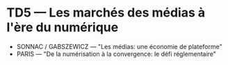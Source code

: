 # TD5 — Les marchés des médias à l'ère du numérique

* SONNAC / GABSZEWICZ — "Les médias: une économie de plateforme"
* PARIS — "De la numérisation à la convergence: le défi réglementaire"

